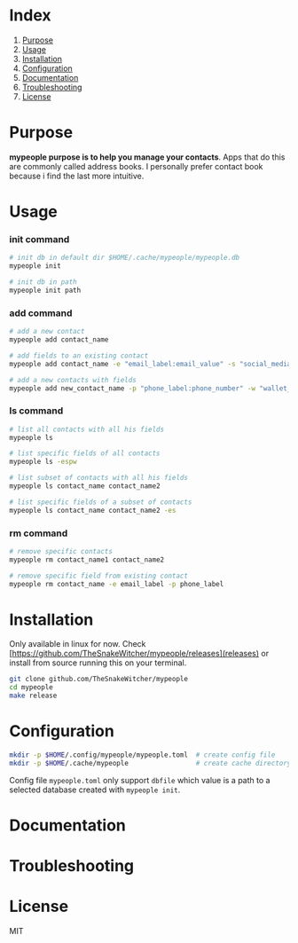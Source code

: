 # Index


1. [Purpose](#Purpose)
2. [Usage](#Usage)
3. [Installation](#Installation)
4. [Configuration](#Configuration)
5. [Documentation](#Documentation)
6. [Troubleshooting](#Troubleshooting)
7. [License](#License)


# Purpose


**mypeople purpose is to help you manage your contacts**. Apps that do
this are commonly called address books. I personally prefer contact
book because i find the last more intuitive.


# Usage


### init command

```sh
# init db in default dir $HOME/.cache/mypeople/mypeople.db
mypeople init

# init db in path
mypeople init path
```

### add command

```sh
# add a new contact
mypeople add contact_name

# add fields to an existing contact
mypeople add contact_name -e "email_label:email_value" -s "social_media_label:social_media_value" 

# add a new contacts with fields
mypeople add new_contact_name -p "phone_label:phone_number" -w "wallet_label:wallet_address"
```

### ls command

```sh
# list all contacts with all his fields
mypeople ls

# list specific fields of all contacts
mypeople ls -espw

# list subset of contacts with all his fields
mypeople ls contact_name contact_name2

# list specific fields of a subset of contacts 
mypeople ls contact_name contact_name2 -es
```

### rm command

```sh
# remove specific contacts
mypeople rm contact_name1 contact_name2

# remove specific field from existing contact
mypeople rm contact_name -e email_label -p phone_label
```


# Installation 


Only available in linux for now. Check 
[https://github.com/TheSnakeWitcher/mypeople/releases](releases)
or install from source running this on your terminal.

```sh
git clone github.com/TheSnakeWitcher/mypeople
cd mypeople
make release
```


# Configuration


```sh
mkdir -p $HOME/.config/mypeople/mypeople.toml  # create config file
mkdir -p $HOME/.cache/mypeople                 # create cache directory for store db
```

Config file `mypeople.toml` only support `dbfile`
which value is a path to a selected database created
with `mypeople init`.


# Documentation




# Troubleshooting




# License


MIT
